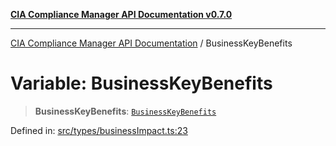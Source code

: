 [**CIA Compliance Manager API Documentation v0.7.0**](../README.md)

***

[CIA Compliance Manager API Documentation](../globals.md) / BusinessKeyBenefits

# Variable: BusinessKeyBenefits

> **BusinessKeyBenefits**: [`BusinessKeyBenefits`](../interfaces/BusinessKeyBenefits.md)

Defined in: [src/types/businessImpact.ts:23](https://github.com/Hack23/cia-compliance-manager/blob/main/src/types/businessImpact.ts#L23)
